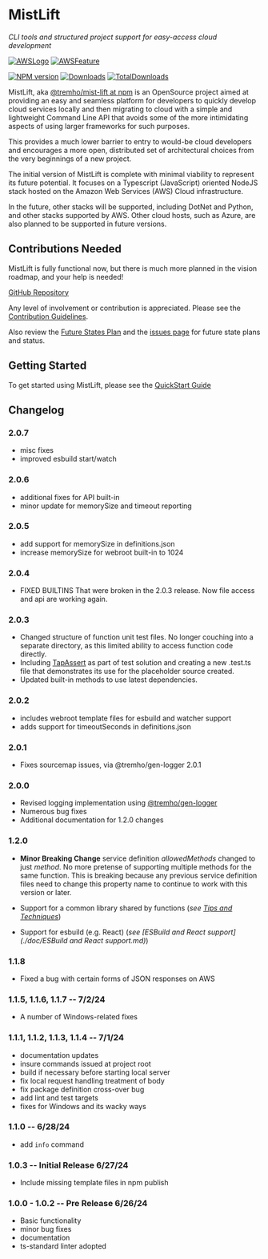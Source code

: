 
# MistLift

_CLI tools and structured project support for easy-access cloud development_

[![AWSLogo][aws-logo]][aws-url]
[![AWSFeature][aws-feature]][lambda-url]

[![NPM version][npm-image]][npm-url] 
[![Downloads][downloads-image]][npm-url]
[![TotalDownloads][total-downloads-image]][npm-url]

[aws-url]: https://aws.amazon.com
[lambda-url]: https://aws.amazon.com/lambda
[aws-logo]: https://img.shields.io/badge/-white?logo=amazonwebservices&logoColor=black
[aws-feature]: https://img.shields.io/badge/lambda-blue

[build-status]: https://travis-ci.org/tremho/mist-lift.svg?branch=master

[build-url]: https://travis-ci.org/tremho/mist-lift

[npm-image]: http://img.shields.io/npm/v/@tremho/mist-lift.svg

[npm-url]: https://npmjs.org/package/@tremho/mist-lift

[downloads-image]: http://img.shields.io/npm/dm/@tremho/mist-lift.svg

[total-downloads-image]: http://img.shields.io/npm/dt/@tremho/mist-lift.svg?label=total%20downloads

MistLift, aka [@tremho/mist-lift at npm](https://www.npmjs.com/package/@tremho/mist-lift) is an OpenSource project aimed at providing an easy and seamless platform for developers
to quickly develop cloud services locally and then migrating to cloud with a simple and
lightweight Command Line API that avoids some of the more intimidating aspects of 
using larger frameworks for such purposes.

This provides a much lower barrier to entry to would-be cloud developers
and encourages a more open, distributed set of architectural choices from the 
very beginnings of a new project.

The initial version of MistLift is complete with minimal viability 
to represent its future potential.  It focuses on a Typescript (JavaScript) oriented
NodeJS stack hosted on the Amazon Web Services (AWS) Cloud infrastructure.

In the future, other stacks will be supported, including DotNet and Python, and
other stacks supported by AWS.
Other cloud hosts, such as Azure, are also planned to be supported in future versions.

## Contributions Needed

MistLift is fully functional now, but there is much more planned in the
vision roadmap, and your help is needed!

[GitHub Repository](https://github.com/tremho/MistLift)

Any level of involvement or contribution is appreciated.  Please see
the [Contribution Guidelines](https://github.com/tremho/MistLift/blob/main/CONTRIBUTING.md).

Also review the [Future States Plan](https://github.com/tremho/MistLift/blob/main/doc/Future%20State%20Planning.md)
and the [issues page](https://github.com/tremho/MistLift/issues) for future state plans and status. 

## Getting Started

To get started using MistLift, please see the [QuickStart Guide](https://github.com/tremho/MistLift/blob/main/doc/MistLift%20Quick%20Start.md)


## Changelog

### 2.0.7
 - misc fixes
 - improved esbuild start/watch

### 2.0.6
 - additional fixes for API built-in
 - minor update for memorySize and timeout reporting

### 2.0.5 
 - add support for memorySize in definitions.json
 - increase memorySize for webroot built-in to 1024

### 2.0.4
 - FIXED BUILTINS That were broken in the 2.0.3 release. Now file access and api are working again.

### 2.0.3
 - Changed structure of function unit test files.  No longer couching into a separate directory,
as this limited ability to access function code directly.
 - Including [TapAssert](https://www.npmjs.com/package/@tremho/tap-assert) as part of test solution and
creating a new .test.ts file that demonstrates its use for the placeholder source created.
 - Updated built-in methods to use latest dependencies.

### 2.0.2
- includes webroot template files for esbuild and watcher support
- adds support for timeoutSeconds in definitions.json

### 2.0.1
- Fixes sourcemap issues, via @tremho/gen-logger 2.0.1

### 2.0.0
- Revised logging implementation using [@tremho/gen-logger](https://www.npmjs.com/package/@tremho/gen-logger)
- Numerous bug fixes
- Additional documentation for 1.2.0 changes

### 1.2.0

- __Minor Breaking Change__ service definition _allowedMethods_ changed to just _method_. No more pretense of supporting multiple methods for the same function.
This is breaking because any previous service definition files need to change this property name to continue to work with this version or later.

- Support for a common library shared by functions (_see [Tips and Techniques](./doc/Tips%20and%20Techiques.md)_)
- Support for esbuild (e.g. React) (_see [ESBuild and React support](./doc/ESBuild and React support.md)_)

### 1.1.8

- Fixed a bug with certain forms of JSON responses on AWS

### 1.1.5, 1.1.6, 1.1.7 -- 7/2/24

- A number of Windows-related fixes 

### 1.1.1, 1.1.2, 1.1.3, 1.1.4 -- 7/1/24

- documentation updates
- insure commands issued at project root
- build if necessary before starting local server
- fix local request handling treatment of body
- fix package definition cross-over bug
- add lint and test targets
- fixes for Windows and its wacky ways

### 1.1.0 -- 6/28/24
- add `info` command

### 1.0.3 -- Initial Release 6/27/24
- Include missing template files in npm publish

### 1.0.0 - 1.0.2 -- Pre Release 6/26/24
- Basic functionality
- minor bug fixes
- documentation
- ts-standard linter adopted



 
 
 
 
 
 
 
 
 
